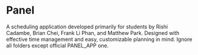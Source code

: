 # Panel

A scheduling application developed primarily for students by Rishi Cadambe, Brian Chei, Frank Li Phan, and Matthew Park. Designed with effective time management and easy, customizable planning in mind. Ignore all folders except official PANEL_APP one.
